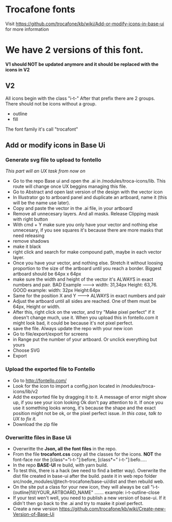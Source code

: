 # Trocafone fonts

Visit https://github.com/trocafone/kb/wiki/Add-or-modify-icons-in-base-ui  for more information
# We have 2 versions of this font. 

**V1 should NOT be updated anymore and it should be replaced with the icons in V2**

## V2
All icons begin with the class "i-t-"
After that prefix there are 2 groups. There should not be icons without a group.
* outline
* fill

The font family it's call "trocafont"


## Add or modify icons in Base Ui

### Generate svg file to upload to fontello 
_This part will an UX task from now on_

- Go to the repo Base ui and open the .ai in /modules/troca-icons/lib. This route will change once UX beggins managing this file.
- Go to Abstract and open last version of the design with the vector icon
- In Illustrator go to artboard panel and duplicate an artboard, name it (this will be the name use later).
- Copy and paste the vector in the .ai file, in your artboard
- Remove all unnecesary layers. And all masks. Release Clipping mask with right button
- With cmd + Y make sure you only have your vector and nothing else unnecesary, if you see squares it's because there are more masks that need releasing
- remove shadows
- make it black
- right click and search for make compound path, maybe in each vector layer.
- Once you have your vector, and nothing else. Stretch it without loosing proportion to the size of the artboard until you reach a border. Biggest artboard should be 64px x 64px
- make sure the width and height of the vector it's ALWAYS in exact numbers and pair. 
BAD Example ---> width: 31,34px Height: 63,76.
GOOD example: width: 32px Height:64px
- Same for the position X and Y ---> ALWAYS in exact numbers and pair
- Adjust the artboard until all sides are reached. One of them must be 64px, Height or width.
- After this, right click on the vector, and try "Make pixel perfect" if it doesn't change much, use it. When you upload this in fontello.com it might look bad, it could be because it's not pixel perfect.
- save the file. Always update the repo with your new icon
- Go to file/export/export for screens
- in Range put the number of your artboard. Or unclick everything but yours
- Choose SVG
- Export

### Upload the exported file to Fontello
- Go to http://fontello.com/
- Look for the icon to import a config.json located in /modules/troca-icons/lib/v2
- Add the exported file by dragging it to it. A message of error might show up, if you see your icon looking Ok don't pay attention to it. If once you use it something looks wrong, it's because the shape and the exact position might not be ok, or the pixel perfect issue. _In this case, talk to UX to fix it._
- Download the zip file

### Overwritte files in Base Ui
- Overwritte the **Json, all the font files** in the repo. 
- From the file **trocafont.css** copy all the classes for the icons. **NOT** the font-face nor the [class^="i-t-"]:before, [class*=" i-t-"]:befo.....
- In the repo **BASE-UI** re build, with yarn build.
- To test this, there is a hack (we need to find a better way). Overwrite the dist file created in base-ui after the build. paste it in web repo folder src/node_modules/@tech-trocafone/base-ui/dist and then rebuild web.
- On the site put a class for your new icon, they will always be call "i-t-(outline|fill)YOUR_ARTBOARD_NAME" ....... example: i-t-outline-close
- If your test wen't well, you need to publish a new version of base-ui. If it didn't then go back to the .ai and try to maake it pixel perfect. 
- Create a new version https://github.com/trocafone/kb/wiki/Create-new-Version-of-Base-Ui
